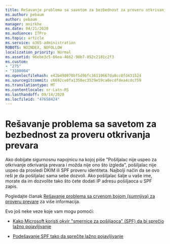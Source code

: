 ```yaml
---
title: Rešavanje problema sa savetom za bezbednost za proveru otkrivanja prevara
ms.author: pebaum
author: pebaum
manager: mnirkhe
ms.date: 04/21/2020
ms.audience: ITPro
ms.topic: article
ms.service: o365-administration
ROBOTS: NOINDEX, NOFOLLOW
localization_priority: Normal
ms.assetid: 96ebe3c5-66ea-4662-98b7-052c2181c2f3
ms.custom:
- "275"
- "3100004"
ms.openlocfilehash: e42b498070bf5d9bfc36110667da8cc0fd431524
ms.sourcegitcommit: c6692ce0fa1358ec3529e59ca0ecdfdea4cdc759
ms.translationtype: MT
ms.contentlocale: sr-Latn-RS
ms.lasthandoff: 09/14/2020
ms.locfileid: "47658424"
---
```

# <a name="troubleshooting-the-safety-tip-for-fraud-detection-checks"></a>Rešavanje problema sa savetom za bezbednost za proveru otkrivanja prevara

Ako dobijate sigurnosnu napojnicu na kojoj piše "Pošiljalac nije uspeo za otkrivanje otkrivanja prevara i možda nije ono što izgleda", pošiljalac nije uspeo da prosledi DKIM ili SPF proveru identiteta. Najbolji način da se ovo reši je da pošiljalac sama sebe dozvoli. Ako pošiljalac šalje u vaše ime, morate da im dozvolite tako što ćete dodati IP adresu pošiljaoca u SPF zapis.
  
Pogledajte članak [Rešavanje problema sa crvenom bojom (sumnjiva) za proveru prevare](https://blogs.msdn.microsoft.com/tzink/2016/11/02/troubleshooting-the-red-suspicious-safety-tip-for-fraud-detection-checks/) za više informacija.
  
Evo još neke veze koje vam mogu pomoći:
  
- [Kako Microsoft koristi okvir "smernice za pošiljaoca" (SPF) da bi sprečio lažno pojavljivanje](https://docs.microsoft.com/microsoft-365/security/office-365-security/how-office-365-uses-spf-to-prevent-spoofing)

- [Podešavanje SPF tako da sprečite lažno pojavljivanje](https://docs.microsoft.com/microsoft-365/security/office-365-security/set-up-spf-in-office-365-to-help-prevent-spoofing)
